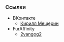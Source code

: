  

### Ссылки

- ВКонтакте
  - [Кирилл Мещерин](https://vk.com/id137589191)
- FurAffinity
  - [2vangog2](http://www.furaffinity.net/user/2vangog2/)
